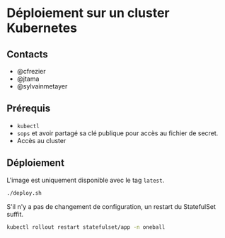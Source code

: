 # Déploiement sur un cluster Kubernetes

## Contacts

- @cfrezier
- @jtama
- @sylvainmetayer

## Prérequis

- `kubectl`
- `sops` et avoir partagé sa clé publique pour accès au fichier de secret.
- Accès au cluster

## Déploiement

L'image est uniquement disponible avec le tag `latest`.  

```bash
./deploy.sh
```

S'il n'y a pas de changement de configuration, un restart du StatefulSet suffit.

```bash
kubectl rollout restart statefulset/app -n oneball
```
